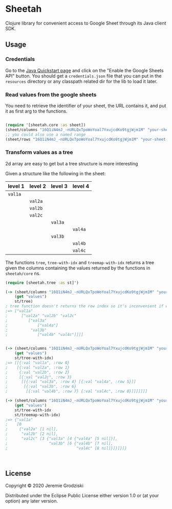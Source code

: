 # Sheetah

Clojure library for convenient access to Google Sheet through its Java client SDK.

## Usage

### Credentials

Go to the [Java Quickstart page](https://developers.google.com/sheets/api/quickstart/java) and click on the "Enable the Google Sheets API" button.
You should get a `credentials.json` file that you can put in the `resources` directory or any classpath related dir for the lib to load it later.

### Read values from the google sheets

You need to retrieve the identifier of your sheet, the URL contains it, and put it as first arg to the functions.

```clojure

(require '[sheetah.core :as sheet])
(sheet/columns "16Q1iN4mJ_-nURLQxTpoWoYoal7YxujcdKo9tgjWjm1M" "your-sheet-name" "B2:E17" )
;; you could also use a named range
(sheet/rows "16Q1iN4mJ_-nURLQxTpoWoYoal7YxujcdKo9tgjWjm1M" "your-sheet-name" "my-named-range" )

```

### Transform values as a tree

2d array are easy to get but a tree structure is more interesting

Given a structure like the following in the sheet:

| level 1 | level 2 | level 3 | level 4 |
|---------|---------|---------|---------|
| `val1a` |         |         |         |
|         | `val2a` |         |         |
|         | `val2b` |         |         |
|         | `val2c` |         |         |
|         |         | `val3a` |         |
|         |         |         | `val4a` |
|         |         | `val3b` |         |
|         |         |         | `val4b` |
|         |         |         | `val4c` |

The functions `tree`, `tree-with-idx` and `treemap-with-idx` returns a tree given the columns containing the values returned by the functions in `sheetah/core` ns.
```clojure
(require [sheetah.tree :as st]')

(-> (sheet/columns "16Q1iN4mJ_-nURLQxTpoWoYoal7YxujcdKo9tgjWjm1M" "your-sheet-name" "A2:D10")
    (get "values")
    st/tree)
; tree function doesn't returns the row index so it's inconvenient if we want to retrieve data in a 2d array on the right of the tree
;=> ["val1a"
;      ["val2a" "val2b" "val2c" 
;         ["val3a" 
;             ["val4a"]
;          "val3b" 
;             ["val4b" "val4c"]]]]


(-> (sheet/columns "16Q1iN4mJ_-nURLQxTpoWoYoal7YxujcdKo9tgjWjm1M" "your-sheet-name" "A2:D10")
    (get "values")
    st/tree-with-idx)
;=> [[{:val "val1a", :row 0}
;    [{:val "val2a", :row 1}
;     {:val "val2b", :row 2}
;     [{:val "val2c", :row 3}
;      [[{:val "val3a", :row 4} [{:val "val4a", :row 5}]]
;       [{:val "val3b", :row 6}
;        [{:val "val4b", :row 7} {:val "val4c", :row 8}]]]]]]]

(-> (sheet/columns "16Q1iN4mJ_-nURLQxTpoWoYoal7YxujcdKo9tgjWjm1M" "your-sheet-name" "A2:D10")
    (get "values")
    st/tree-with-idx
    st/treemap-with-idx)
;=> {"val1a"
;    [0
;     {"val2a" [1 nil],
;      "val2b" [2 nil],
;      "val2c" [3 {"val3a" [4 {"val4a" [5 nil]}],
;                  "val3b" [6 {"val4b" [7 nil], 
;                              "val4c" [8 nil]}]}]}]}

    
```

## License

Copyright © 2020 Jeremie Grodziski

Distributed under the Eclipse Public License either version 1.0 or (at your option) any later version.
